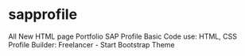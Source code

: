 # sapprofile
All New HTML page Portfolio SAP Profile
Basic Code use: HTML, CSS
Profile Builder: Freelancer - Start Bootstrap Theme
